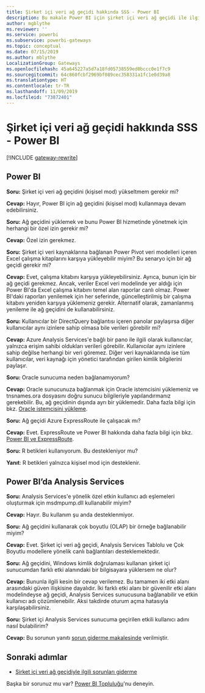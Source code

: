```yaml
---
title: Şirket içi veri ağ geçidi hakkında SSS - Power BI
description: Bu makale Power BI için şirket içi veri ağ geçidi ile ilgili SSS bölümüdür. Power BI’da kullanılan ağ geçidi ile ilgili sıkça sorulan sorular, bu makalede bir araya getirilmiştir.
author: mgblythe
ms.reviewer: ''
ms.service: powerbi
ms.subservice: powerbi-gateways
ms.topic: conceptual
ms.date: 07/15/2019
ms.author: mblythe
LocalizationGroup: Gateways
ms.openlocfilehash: 45a645227a5d7a18fd05738559ed0bccc0e1f7c9
ms.sourcegitcommit: 64c860fcbf2969bf089cec358331a1fc1e0d39a8
ms.translationtype: HT
ms.contentlocale: tr-TR
ms.lasthandoff: 11/09/2019
ms.locfileid: "73872401"
---
```

# <a name="on-premises-data-gateway-faq---power-bi"></a>Şirket içi veri ağ geçidi hakkında SSS - Power BI

[!INCLUDE [gateway-rewrite](includes/gateway-rewrite.md)]

## <a name="power-bi"></a>Power BI

**Soru:** Şirket içi veri ağ geçidini (kişisel mod) yükseltmem gerekir mi?

**Cevap:** Hayır, Power BI için ağ geçidini (kişisel mod) kullanmaya devam edebilirsiniz.

**Soru:** Ağ geçidini yüklemek ve bunu Power BI hizmetinde yönetmek için herhangi bir özel izin gerekir mi?

**Cevap:** Özel izin gerekmez.

**Soru:** Şirket içi veri kaynaklarına bağlanan Power Pivot veri modelleri içeren Excel çalışma kitaplarını karşıya yükleyebilir miyim? Bu senaryo için bir ağ geçidi gerekir mi? 

**Cevap:** Evet, çalışma kitabını karşıya yükleyebilirsiniz. Ayrıca, bunun için bir ağ geçidi gerekmez. Ancak, veriler Excel veri modelinde yer aldığı için Power BI'da Excel çalışma kitabını temel alan raporlar canlı olmaz. Power BI'daki raporları yenilemek için her seferinde, güncelleştirilmiş bir çalışma kitabını yeniden karşıya yüklemeniz gerekir. Alternatif olarak, zamanlanmış yenileme ile ağ geçidini de kullanabilirsiniz.

**Soru:** Kullanıcılar bir DirectQuery bağlantısı içeren panolar paylaşırsa diğer kullanıcılar aynı izinlere sahip olmasa bile verileri görebilir mi? 

**Cevap:** Azure Analysis Services'e bağlı bir pano ile ilgili olarak kullanıcılar, yalnızca erişim sahibi oldukları verileri görebilir. Kullanıcılar aynı izinlere sahip değilse herhangi bir veri göremez. Diğer veri kaynaklarında ise tüm kullanıcılar, veri kaynağı için yönetici tarafından girilen kimlik bilgilerini paylaşır.

**Soru:** Oracle sunucuma neden bağlanamıyorum? 

**Cevap:** Oracle sunucunuza bağlanmak için Oracle istemcisini yüklemeniz ve tnsnames.ora dosyasını doğru sunucu bilgileriyle yapılandırmanız gerekebilir. Bu, ağ geçidinin dışında ayrı bir yüklemedir. Daha fazla bilgi için bkz. [Oracle istemcisini yükleme](service-gateway-onprem-manage-oracle.md#install-the-oracle-client).

**Soru:** Ağ geçidi Azure ExpressRoute ile çalışacak mı? 

**Cevap:** Evet. ExpressRoute ve Power BI hakkında daha fazla bilgi için bkz. [Power BI ve ExpressRoute](service-admin-power-bi-expressroute.md).

**Soru:** R betikleri kullanıyorum. Bu destekleniyor mu?

**Yanıt**: R betikleri yalnızca kişisel mod için desteklenir.

## <a name="analysis-services-in-power-bi"></a>Power BI’da Analysis Services

**Soru:** Analysis Services'e yönelik özel etkin kullanıcı adı eşlemeleri oluşturmak için msdmpump.dll kullanabilir miyim? 

**Cevap:** Hayır. Bu kullanım şu anda desteklenmiyor.

**Soru:** Ağ geçidini kullanarak çok boyutlu (OLAP) bir örneğe bağlanabilir miyim? 

**Cevap:** Evet. Şirket içi veri ağ geçidi, Analysis Services Tablolu ve Çok Boyutlu modellere yönelik canlı bağlantıları desteklemektedir.

**Soru:** Ağ geçidini, Windows kimlik doğrulaması kullanan şirket içi sunucumdan farklı etki alanındaki bir bilgisayara yüklersem ne olur? 

**Cevap:** Bununla ilgili kesin bir cevap verilemez. Bu tamamen iki etki alanı arasındaki güven ilişkisine dayalıdır. İki farklı etki alanı bir güvenilir etki alanı modelindeyse ağ geçidi, Analysis Services sunucusuna bağlanabilir ve etkin kullanıcı adı çözümlenebilir. Aksi takdirde oturum açma hatasıyla karşılaşabilirsiniz.

**Soru:** Şirket içi Analysis Services sunucuma geçirilen etkili kullanıcı adını nasıl bulabilirim? 

**Cevap:** Bu sorunun yanıtı [sorun giderme makalesinde](service-gateway-onprem-tshoot.md) verilmiştir.

## <a name="next-steps"></a>Sonraki adımlar

* [Şirket içi veri ağ geçidiyle ilgili sorunları giderme](/data-integration/gateway/service-gateway-tshoot)

Başka bir sorunuz mu var? [Power BI Topluluğu](https://community.powerbi.com/)'nu deneyin.

